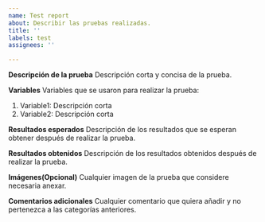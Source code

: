 ```yaml
---
name: Test report
about: Describir las pruebas realizadas.
title: ''
labels: test
assignees: ''

---
```


**Descripción de la prueba**
Descripción corta y concisa de la prueba.

**Variables**
Variables que se usaron para realizar la prueba:
1. Variable1: Descripción corta
2. Variable2: Descripción corta

**Resultados esperados**
Descripción de los resultados que se esperan obtener después de realizar la prueba.

**Resultados obtenidos**
Descripción de los resultados obtenidos después de realizar la prueba.

**Imágenes(Opcional)**
Cualquier imagen de la prueba que considere necesaria anexar.

**Comentarios adicionales**
Cualquier comentario que quiera añadir y no pertenezca a las categorías anteriores.

